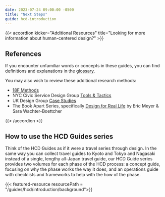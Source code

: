 ```yaml
---
date: 2023-07-24 09:00:00 -0500
title: "Next Steps"
guide: hcd-introduction
---
```


{{< accordion kicker="Additional Resources" title="Looking for more information about human-centered design?" >}}

## References

If you encounter unfamiliar words or concepts in these guides, you can find definitions and explanations in the [glossary](https://docs.google.com/document/d/1m68W1XtoulR7ntzI4HgnsRQOWxFmKdqp_Ca8WSbzREg/edit#heading=h.93ewkevb5x03).

You may also wish to review these additional research methods:

- [18F Methods](https://methods.18f.gov/)
- NYC Civic Service Design Group [Tools & Tactics](https://www1.nyc.gov/assets/servicedesign/)
- UK Design Group [Case Studies](https://www.designcouncil.org.uk/resources/search)
- The Book Apart Series, specifically [Design for Real Life](https://abookapart.com/products/design-for-real-life) by Eric Meyer & Sara Wachter-Boettcher

{{< /accordion >}}

## How to use the HCD Guides series

Think of the HCD Guides as if it were a travel series through design. In the same way you can collect travel guides to Kyoto and Tokyo and Nagasaki instead of a single, lengthy all-Japan travel guide, our HCD Guide series provides two volumes for each phase of the HCD process: a concept guide, focusing on why the phase works the way it does, and an operations guide with checklists and frameworks to help with the how of the phase.

{{< featured-resource resourcePath = "/guides/hcd/introduction/background">}}
